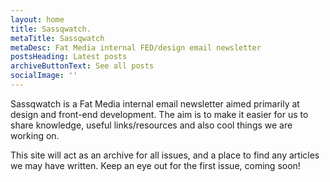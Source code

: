 ```yaml
---
layout: home
title: Sassqwatch.
metaTitle: Sassqwatch
metaDesc: Fat Media internal FED/design email newsletter
postsHeading: Latest posts
archiveButtonText: See all posts
socialImage: ''
---
```

Sassqwatch is a Fat Media internal email newsletter aimed primarily at design and front-end development. The aim is to make it easier for us to share knowledge, useful links/resources and also cool things we are working on.

This site will act as an archive for all issues, and a place to find any articles we may have written. Keep an eye out for the first issue, coming soon!